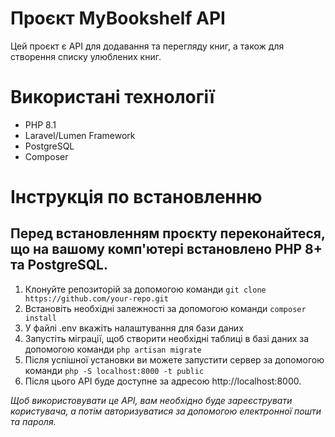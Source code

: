 # Проєкт MyBookshelf API

 Цей проєкт є API для додавання та перегляду книг, а також для створення списку улюблених книг.

# Використані технології

- PHP 8.1
- Laravel/Lumen Framework
- PostgreSQL
- Composer

# Інструкція по встановленню
Перед встановленням проєкту переконайтеся, що на вашому комп'ютері встановлено PHP 8+ та PostgreSQL.
---

1. Клонуйте репозиторій за допомогою команди  ``` git clone https://github.com/your-repo.git  ``` 
2. Встановіть необхідні залежності за допомогою команди  ``` composer install ``` 
3. У файлі .env вкажіть налаштування для бази даних
4. Запустіть міграції, щоб створити необхідні таблиці в базі даних за допомогою команди ```php artisan migrate```
5. Після успішної установки ви можете запустити сервер за допомогою команди  ``` php -S localhost:8000 -t public ``` 
6. Після цього API буде доступне за адресою http://localhost:8000.

*Щоб використовувати це API, вам необхідно буде зареєструвати користувача, а потім авторизуватися за допомогою електронної пошти та пароля.*

